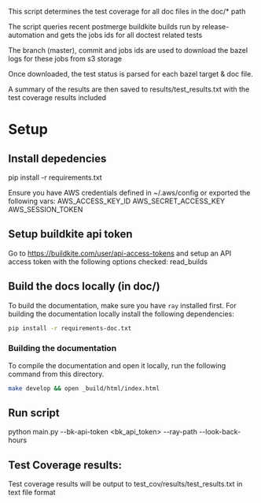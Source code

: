 This script determines the test coverage for all doc files in the doc/* path

The script queries recent postmerge buildkite builds run by release-automation and gets the jobs ids for all doctest related tests

The branch (master), commit and jobs ids are used to download the bazel logs for these jobs from s3 storage

Once downloaded, the test status is parsed for each bazel target & doc file.

A summary of the results are then saved to results/test_results.txt with the test coverage results included

# Setup

## Install depedencies
pip install -r requirements.txt

Ensure you have AWS credentials defined in ~/.aws/config or exported the following vars:
AWS_ACCESS_KEY_ID
AWS_SECRET_ACCESS_KEY
AWS_SESSION_TOKEN

## Setup buildkite api token
Go to https://buildkite.com/user/api-access-tokens and setup an API access token with the following options checked:
read_builds

## Build the docs locally (in doc/)

To build the documentation, make sure you have `ray` installed first.
For building the documentation locally install the following dependencies:

```bash
pip install -r requirements-doc.txt
```

### Building the documentation

To compile the documentation and open it locally, run the following command from this directory.

```bash
make develop && open _build/html/index.html
```

## Run script
python main.py --bk-api-token <bk_api_token> --ray-path <absolute-path-to-ray-repo> --look-back-hours <lookback-period-for-doc-test-build>

## Test Coverage results:
Test coverage results will be output to test_cov/results/test_results.txt in text file format
